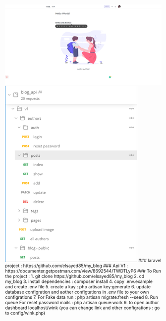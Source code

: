 <img src="dashboard.png">
<img src="collection.png">
### laravel project : https://github.com/elsayed85/my_blog 
### Api V1 : https://documenter.getpostman.com/view/8692544/TWDTLyP6 
### To Run the project :
1. git clone https://github.com/elsayed85/my_blog 
2. cd my_blog 
3. install dependencies : composer install
4. copy .env.example and create .env file
5. create a kay : php artisan key:generate
6. update database configration and aother configtations in .env file to your own configrations
7. For Fake data run : php artisan migrate:fresh --seed
8. Run queue For reset password mails : php artisan queue:work
9. to open author dashboard localhost/wink (you can change link and other configrations : go to config/wink.php)
